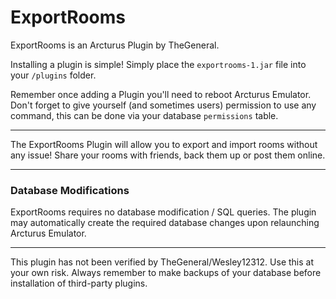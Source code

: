 # ExportRooms

ExportRooms is an Arcturus Plugin by TheGeneral.

Installing a plugin is simple! Simply place the `exportrooms-1.jar` file into your `/plugins` folder.

Remember once adding a Plugin you'll need to reboot Arcturus Emulator. Don't forget to give yourself (and sometimes users) permission to use any command, this can be done via your database `permissions` table.

---

The ExportRooms Plugin will allow you to export and import rooms without any issue! Share your rooms with friends, back them up or post them online.


---

### Database Modifications

ExportRooms requires no database modification / SQL queries. The plugin may automatically create the required database changes upon relaunching Arcturus Emulator.

---

This plugin has not been verified by TheGeneral/Wesley12312. Use this at your own risk. Always remember to make backups of your database before installation of third-party plugins.
